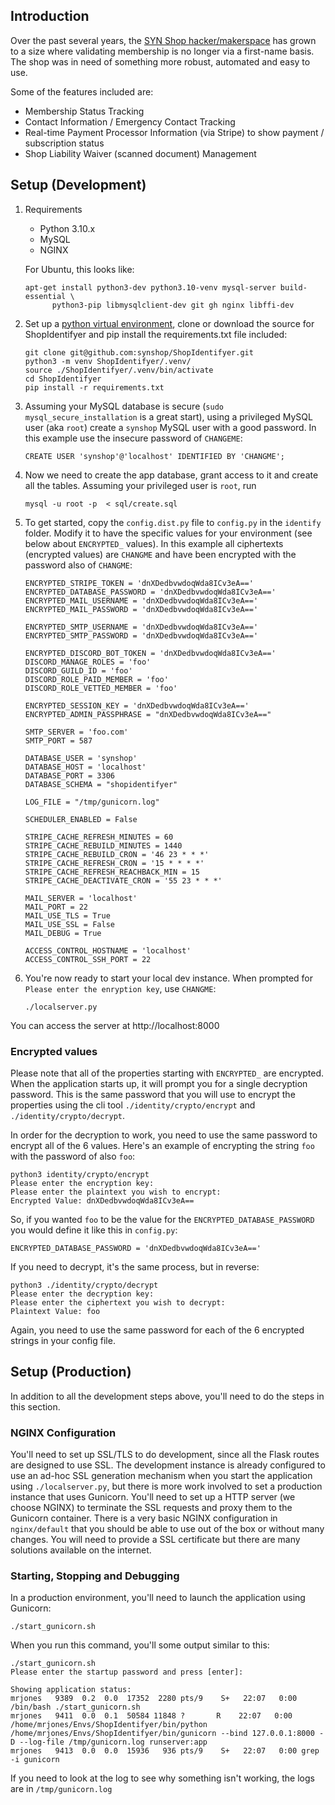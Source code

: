 ## Introduction
Over the past several years, the [SYN Shop hacker/makerspace](https://www.synshop.org) has grown to a size where validating membership is no longer via a first-name basis.  The shop was in need of something more robust, automated and easy to use.  

Some of the features included are:

- Membership Status Tracking
- Contact Information / Emergency Contact Tracking
- Real-time Payment Processor Information (via Stripe) to show payment / subscription status
- Shop Liability Waiver (scanned document) Management

## Setup (Development)

1. Requirements
    * Python 3.10.x
    * MySQL
    * NGINX

   For Ubuntu, this looks like:
   
       apt-get install python3-dev python3.10-venv mysql-server build-essential \
             python3-pip libmysqlclient-dev git gh nginx libffi-dev

2. Set up a [python virtual environment](http://docs.python-guide.org/en/latest/dev/virtualenvs/), clone or download the source for ShopIdentifyer and pip install the requirements.txt file included:

       git clone git@github.com:synshop/ShopIdentifyer.git
       python3 -m venv ShopIdentifyer/.venv/
       source ./ShopIdentifyer/.venv/bin/activate
       cd ShopIdentifyer
       pip install -r requirements.txt

3. Assuming your MySQL database is secure (`sudo mysql_secure_installation` is a great start), using a privileged MySQL user (aka `root`) create a `synshop` MySQL user with a good password. In this example use the insecure password of `CHANGEME`:
   
       CREATE USER 'synshop'@'localhost' IDENTIFIED BY 'CHANGME';

4. Now we need to create the app database, grant access to it and create all the tables.  Assuming your privileged user is `root`, run 

       mysql -u root -p  < sql/create.sql

6. To get started, copy the `config.dist.py` file to `config.py` in the `identify` folder. Modify it to have the specific values for your environment (see below about  `ENCRYPTED_` values). In this example all ciphertexts (encrypted values) are `CHANGME` and have been encrypted with the password also of `CHANGME`:

       ENCRYPTED_STRIPE_TOKEN = 'dnXDedbvwdoqWda8ICv3eA=='
       ENCRYPTED_DATABASE_PASSWORD = 'dnXDedbvwdoqWda8ICv3eA=='
       ENCRYPTED_MAIL_USERNAME = 'dnXDedbvwdoqWda8ICv3eA=='
       ENCRYPTED_MAIL_PASSWORD = 'dnXDedbvwdoqWda8ICv3eA=='

       ENCRYPTED_SMTP_USERNAME = 'dnXDedbvwdoqWda8ICv3eA=='
       ENCRYPTED_SMTP_PASSWORD = 'dnXDedbvwdoqWda8ICv3eA=='

       ENCRYPTED_DISCORD_BOT_TOKEN = 'dnXDedbvwdoqWda8ICv3eA=='
       DISCORD_MANAGE_ROLES = 'foo'
       DISCORD_GUILD_ID = 'foo'
       DISCORD_ROLE_PAID_MEMBER = 'foo'
       DISCORD_ROLE_VETTED_MEMBER = 'foo'

       ENCRYPTED_SESSION_KEY = 'dnXDedbvwdoqWda8ICv3eA=='
       ENCRYPTED_ADMIN_PASSPHRASE = "dnXDedbvwdoqWda8ICv3eA=="

       SMTP_SERVER = 'foo.com'
       SMTP_PORT = 587

       DATABASE_USER = 'synshop'
       DATABASE_HOST = 'localhost'
       DATABASE_PORT = 3306
       DATABASE_SCHEMA = "shopidentifyer"

       LOG_FILE = "/tmp/gunicorn.log"

       SCHEDULER_ENABLED = False

       STRIPE_CACHE_REFRESH_MINUTES = 60
       STRIPE_CACHE_REBUILD_MINUTES = 1440
       STRIPE_CACHE_REBUILD_CRON = '46 23 * * *'
       STRIPE_CACHE_REFRESH_CRON = '15 * * * *'
       STRIPE_CACHE_REFRESH_REACHBACK_MIN = 15
       STRIPE_CACHE_DEACTIVATE_CRON = '55 23 * * *'

       MAIL_SERVER = 'localhost'
       MAIL_PORT = 22
       MAIL_USE_TLS = True
       MAIL_USE_SSL = False
       MAIL_DEBUG = True

       ACCESS_CONTROL_HOSTNAME = 'localhost'
       ACCESS_CONTROL_SSH_PORT = 22

7. You're now ready to start your local dev instance. When prompted for `Please enter the enryption key`, use `CHANGME`:

       ./localserver.py 

You can access the server at http://localhost:8000

### Encrypted values

Please note that all of the properties starting with `ENCRYPTED_` are encrypted.  When the application starts up, it will prompt you for a single decryption password.  This is the same password that you will use to encrypt the properties using the cli tool `./identity/crypto/encrypt` and `./identity/crypto/decrypt`.

In order for the decryption to work, you need to use the same password to encrypt all of the 6 values. Here's an example of encrypting the string `foo` with the password of also `foo`:

    python3 identity/crypto/encrypt
    Please enter the encryption key:
    Please enter the plaintext you wish to encrypt:
    Encrypted Value: dnXDedbvwdoqWda8ICv3eA==

So, if you wanted `foo` to be the value for the `ENCRYPTED_DATABASE_PASSWORD` you would define it like this in `config.py`:

    ENCRYPTED_DATABASE_PASSWORD = 'dnXDedbvwdoqWda8ICv3eA=='

If you need to decrypt, it's the same process, but in reverse:

    python3 ./identity/crypto/decrypt
    Please enter the decryption key: 
    Please enter the ciphertext you wish to decrypt: 
    Plaintext Value: foo

Again, you need to use the same password for each of the 6 encrypted strings in your config file.

## Setup (Production)

In addition to all the development steps above, you'll need to do the steps in this section.

### NGINX Configuration

You'll need to set up SSL/TLS to do development, since all the Flask routes are designed to use SSL.  The development instance is already configured to use an ad-hoc SSL generation mechanism when you start the application using `./localserver.py`, but there is more work involved to set a production instance that uses Gunicorn.  You'll need to set up a HTTP server (we choose NGINX) to terminate the SSL requests and proxy them to the Gunicorn container.  There is a very basic NGINX configuration in `nginx/default` that you should be able to use out of the box or without many changes.  You will need to provide a SSL certificate but there are many solutions available on the internet.

### Starting, Stopping and Debugging

In a production environment, you'll need to launch the application using Gunicorn:

    ./start_gunicorn.sh

When you run this command, you'll some output similar to this:

    ./start_gunicorn.sh  
    Please enter the startup password and press [enter]:

    Showing application status:
    mrjones   9389  0.2  0.0  17352  2280 pts/9    S+   22:07   0:00 /bin/bash ./start_gunicorn.sh
    mrjones   9411  0.0  0.1  50584 11848 ?       R    22:07   0:00 /home/mrjones/Envs/ShopIdentifyer/bin/python /home/mrjones/Envs/ShopIdentifyer/bin/gunicorn --bind 127.0.0.1:8000 -D --log-file /tmp/gunicorn.log runserver:app
    mrjones   9413  0.0  0.0  15936   936 pts/9    S+   22:07   0:00 grep -i gunicorn

If you need to look at the log to see why something isn't working, the logs are in `/tmp/gunicorn.log`    

